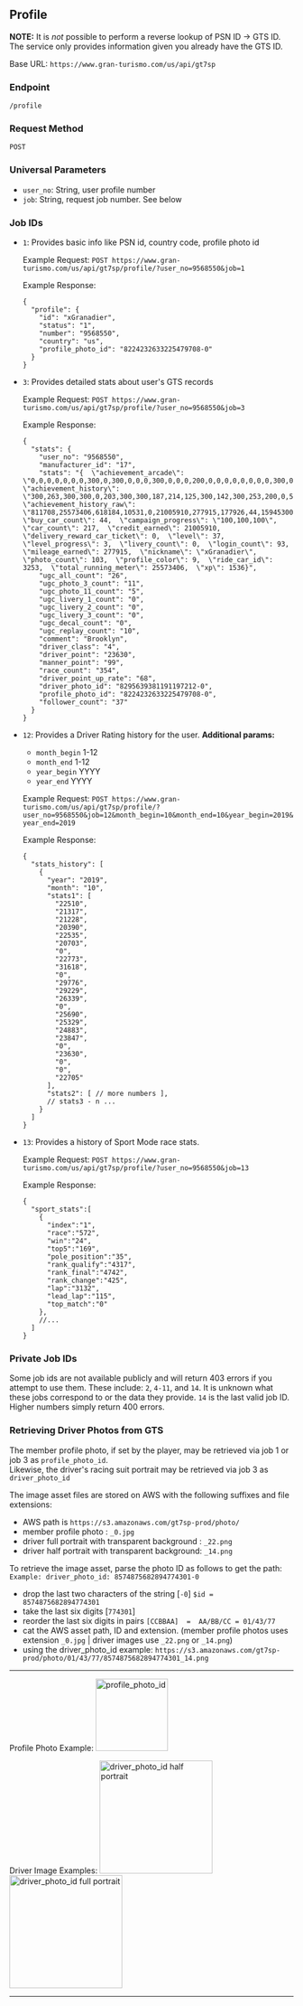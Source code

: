 ## Profile

**NOTE:** It is *not* possible to perform a reverse lookup of PSN ID -> GTS ID. The service only provides information given you already have the GTS ID.

Base URL: `https://www.gran-turismo.com/us/api/gt7sp`

### Endpoint
`/profile`

### Request Method
`POST`

### Universal Parameters
- `user_no`: String, user profile number
- `job`: String, request job number. See below

### Job IDs
- `1`: Provides basic info like PSN id, country code, profile photo id

    Example Request:
    `POST https://www.gran-turismo.com/us/api/gt7sp/profile/?user_no=9568550&job=1`

    Example Response:
    ```
    {
      "profile": {
        "id": "xGranadier",
        "status": "1",
        "number": "9568550",
        "country": "us",
        "profile_photo_id": "8224232633225479708-0"
      }
    }
    ```

- `3`: Provides detailed stats about user's GTS records

    Example Request:
    `POST https://www.gran-turismo.com/us/api/gt7sp/profile/?user_no=9568550&job=3`

    Example Response:
    ```
    {
      "stats": {
        "user_no": "9568550",
        "manufacturer_id": "17",
        "stats": "{  \"achievement_arcade\": \"0,0,0,0,0,0,0,300,0,300,0,0,0,300,0,0,0,200,0,0,0,0,0,0,0,0,300,0,0,0,0,0,0,0,100,0,0,0,0,0,0,0,0,0,0,0,0,0,0,0,0,0,0,0,0,0,0,0,0,0,0,0,0,0,0,0,0,0,0,0,0,0,0,0,0,0,0,0,0,0,0,0\",  \"achievement_history\": \"300,263,300,300,0,203,300,300,187,214,125,300,142,300,253,200,0,50,126,203\",  \"achievement_history_raw\": \"811708,25573406,618184,10531,0,21005910,277915,177926,44,15945300,3,27,7,354,13,103,0,5,34,93\",  \"buy_car_count\": 44,  \"campaign_progress\": \"100,100,100\",  \"car_count\": 217,  \"credit_earned\": 21005910,  \"delivery_reward_car_ticket\": 0,  \"level\": 37,  \"level_progress\": 3,  \"livery_count\": 0,  \"login_count\": 93,  \"mileage_earned\": 277915,  \"nickname\": \"xGranadier\",  \"photo_count\": 103,  \"profile_color\": 9,  \"ride_car_id\": 3253,  \"total_running_meter\": 25573406,  \"xp\": 1536}",
        "ugc_all_count": "26",
        "ugc_photo_3_count": "11",
        "ugc_photo_11_count": "5",
        "ugc_livery_1_count": "0",
        "ugc_livery_2_count": "0",
        "ugc_livery_3_count": "0",
        "ugc_decal_count": "0",
        "ugc_replay_count": "10",
        "comment": "Brooklyn",
        "driver_class": "4",
        "driver_point": "23630",
        "manner_point": "99",
        "race_count": "354",
        "driver_point_up_rate": "68",
        "driver_photo_id": "8295639381191197212-0",
        "profile_photo_id": "8224232633225479708-0",
        "follower_count": "37"
      }
    }
    ```

- `12`: Provides a Driver Rating history for the user. 
    **Additional params:**
    * `month_begin` 1-12
    * `month_end` 1-12
    * `year_begin` YYYY
    * `year_end` YYYY
    
    Example Request:
    `POST https://www.gran-turismo.com/us/api/gt7sp/profile/?user_no=9568550&job=12&month_begin=10&month_end=10&year_begin=2019&year_end=2019`

    Example Response:
    ```
    {
      "stats_history": [
        {
          "year": "2019",
          "month": "10",
          "stats1": [
            "22510",
            "21317",
            "21228",
            "20390",
            "22535",
            "20703",
            "0",
            "22773",
            "31618",
            "0",
            "29776",
            "29229",
            "26339",
            "0",
            "25690",
            "25329",
            "24883",
            "23847",
            "0",
            "23630",
            "0",
            "0",
            "22705" 
          ],
          "stats2": [ // more numbers ],
          // stats3 - n ...
        }
      ]
    }
    ```

- `13`: Provides a history of Sport Mode race stats.

    Example Request:
    `POST https://www.gran-turismo.com/us/api/gt7sp/profile/?user_no=9568550&job=13`

    Example Response:
    ```
    {
      "sport_stats":[
        {
          "index":"1",
          "race":"572",
          "win":"24",
          "top5":"169",
          "pole_position":"35",
          "rank_qualify":"4317",
          "rank_final":"4742",
          "rank_change":"425",
          "lap":"3132",
          "lead_lap":"115",
          "top_match":"0"
        },
        //...
      ]
    }
    ```

### Private Job IDs
Some job ids are not available publicly and will return 403 errors if you attempt to use them. These include: `2`, `4-11`, and `14`. It is unknown what these jobs correspond to or the data they provide. `14` is the last valid job ID. Higher numbers simply return 400 errors.

### Retrieving Driver Photos from GTS
The member profile photo, if set by the player, may be retrieved via job 1 or job 3 as `profile_photo_id`.  
Likewise, the driver's racing suit portrait may be retrieved via job 3 as `driver_photo_id`

The image asset files are stored on AWS with the following suffixes and file extensions:
- AWS path is `https://s3.amazonaws.com/gt7sp-prod/photo/`
- member profile photo : `_0.jpg`
- driver full portrait with transparent background : `_22.png`
- driver half portrait with transparent background: `_14.png`

To retrieve the image asset, parse the photo ID as follows to get the path:
`Example: driver_photo_id: 8574875682894774301-0`
- drop the last two characters of the string [`-0`] `$id = 8574875682894774301`
- take the last six digits [`774301`]
- reorder the last six digits in pairs `[CCBBAA]  =  AA/BB/CC = 01/43/77`
- cat the AWS asset path, ID and extension. (member profile photos uses extension `_0.jpg` | driver images use `_22.png` or `_14.png`)
- using the driver_photo_id example: `https://s3.amazonaws.com/gt7sp-prod/photo/01/43/77/8574875682894774301_14.png`

***
Profile Photo Example:
<img src="https://s3.amazonaws.com/gt7sp-prod/photo/08/97/47/8224232633225479708_0.jpg" alt="profile_photo_id" width="128" height="128"/>

Driver Image Examples:
<img src="https://s3.amazonaws.com/gt7sp-prod/photo/01/43/77/8574875682894774301_14.png" alt="driver_photo_id half portrait" width="200"/>
<img src="https://s3.amazonaws.com/gt7sp-prod/photo/01/43/77/8574875682894774301_22.png" alt="driver_photo_id full portrait" width="200"/>
***
